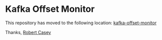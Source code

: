 Kafka Offset Monitor
===========

This repository has moved to the following location: [kafka-offset-monitor](https://github.com/Morningstar/kafka-offset-monitor)

Thanks,
[Robert Casey](https://github.com/rcasey212)